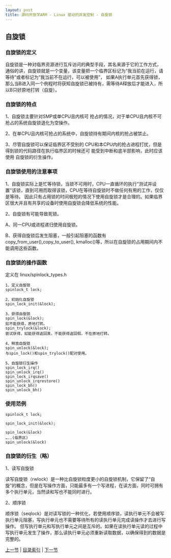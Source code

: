 ```yaml
---
layout: post
title: 源码开放学ARM - Linux 驱动的并发控制 - 自旋锁
---
```


## 自旋锁

### 自旋锁的定义
自旋锁是一种对临界资源进行互斥访问的典型手段，其名来源于它的工作方式，
通俗的讲，自旋锁就是一个变量，该变量把一个临界区标记为“我当前在运行，请等待”或者标记为“我当前不在运行，可以被使用”，
如果A执行单元首先获得锁，那么当B进入同一个例程时将获知自旋锁已被持有，需等待A释放后才能进入，所以B只好原地打转（自旋）。

### 自旋锁的特点
1、自旋锁主要针对SMP或单CPU且内核可 抢占的情况，对于单CPU且内核不可抢占的系统自旋锁退化为空操作。

2、在单CPU且内核可抢占的系统中，自旋锁持有期间内核的抢占被禁止。

3、尽管自旋锁可以保证临界区不受别的 CPU和本CPU内的抢占进程打扰，但是得到锁的代码路径在执行临界区的时候还可 能受到中断和底半部影响，此时应该使用 自旋锁的衍生操作。

### 自旋锁使用的注意事项
1、自旋锁实际上是忙等待锁，当锁不可用时，CPU一直循环的执行“测试并设置”该锁，直到可用而取得该锁，CPU在等待自旋锁时不做任何有用的工作，仅仅是等待。
因此只有占用锁的时间极短的情况下使用自旋锁才是合理的。如果临界区很大并且有共享的设备时使用自旋锁会降低系统的性能。

2、自旋锁有可能导致死锁。

A、同一CPU或进程递归使用自旋锁。

B、获得自旋锁后发生阻塞，一般引起阻塞的函数有 copy_from_user(),copy_to_user(), kmalloc()等，所以在自旋锁的占用期间内不能调用这些函数。

### 自旋锁的操作函数
定义在 linux/spinlock_types.h 

	1、定义自旋锁
	spinlock_t lock;
	
	2、初始化自旋锁
	spin_lock_init(&lock);
	
	3、获得自旋锁
	spin_lock(&lock);
	如不能获得，原地打转。
	spin_trylock(&lock);
	尝试获得，如能获得返回真，不能获得返回假，不在原地打转。	
	
	4、释放自旋锁
	spin_unlock(&lock);
	与spin_lock()和spin_trylock()配对使用。
	
	5、自旋锁衍生操作
	spin_lock_irq()
	spin_unlock_irq()
	spin_lock_irqsave()
	spin_unlock_irqrestore()
	spin_lock_bh()
	spin_unlock_bh()
	
### 使用范例
	spinlock_t lock;
	
	spin_lock_init(&lock);
	
	spin_lock(&lock)
	…..(临界区)
	spin_unlock(&lock)

### 自旋锁的衍生（略）
1、读写自旋锁

读写自旋锁（rwlock）是一种比自旋锁粒度更小的自旋锁机制，它保留了“自旋”的概念，但是在写操作方面，只能最多有一个写进程，在读方面，同时可拥有多个执行单元，当然读和写也不能同时进行。

2、顺序锁

顺序锁（seqlock）是对读写锁的一种优化，若使用顺序锁，读执行单元不会被写执行单元阻塞，写执行单元也不需要等待所有的读执行单元完成读操作才去进行写操作。
但写执行单元和写执行单元之间是互斥的。如果在读执行单元读的过程中写执行单元发生了操作，那么读执行单元必须重新读取数据，以确保得到的数据是完整的。	
	
[上一节](chp105-3.html)  |  [目录索引](../index.html)  |  [下一节](chp105-5.html)
